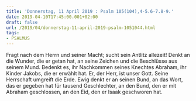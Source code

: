 ```yaml
---
title: 'Donnerstag, 11 April 2019 : Psalm 105(104),4-5.6-7.8-9.'
date: 2019-04-10T17:45:00.001+02:00
draft: false
url: /2019/04/donnerstag-11-april-2019-psalm-1051044.html
tags: 
- PSALMUS
---
```


Fragt nach dem Herrn und seiner Macht; sucht sein Antlitz allezeit! Denkt an die Wunder, die er getan hat, an seine Zeichen und die Beschlüsse aus seinem Mund. Bedenkt es, ihr Nachkommen seines Knechtes Abraham, ihr Kinder Jakobs, die er erwählt hat. Er, der Herr, ist unser Gott. Seine Herrschaft umgreift die Erde. Ewig denkt er an seinen Bund, an das Wort, das er gegeben hat für tausend Geschlechter, an den Bund, den er mit Abraham geschlossen, an den Eid, den er Isaak geschworen hat.